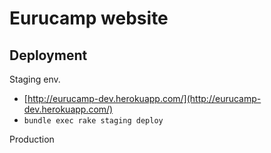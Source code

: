 # Eurucamp website

## Deployment

Staging env.

  * [http://eurucamp-dev.herokuapp.com/](http://eurucamp-dev.herokuapp.com/)
  * `bundle exec rake staging deploy`

Production
